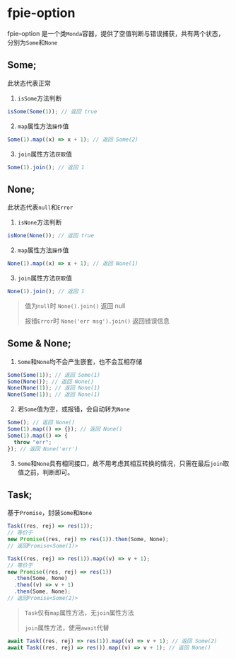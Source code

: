 # fpie-option

fpie-option 是一个类`Monda`容器，提供了空值判断与错误捕获，共有两个状态，分别为`Some`和`None`

## Some;

此状态代表正常

1. `isSome`方法判断

```js
isSome(Some(1)); // 返回 true
```

2. `map`属性方法`操作`值

```js
Some(1).map((x) => x + 1); // 返回 Some(2)
```

3. `join`属性方法`获取`值

```js
Some(1).join(); // 返回 1
```

## None;

此状态代表`null`和`Error`

1. `isNone`方法判断

```js
isNone(None()); // 返回 true
```

2. `map`属性方法`操作`值

```js
None(1).map((x) => x + 1); // 返回 None(1)
```

3. `join`属性方法`获取`值

```js
None(1).join(); // 返回 1
```

> 值为`null`时 `None().join()` 返回 null
>
> 报错`Error`时 `None('err msg').join()` 返回错误信息

## Some & None;

1. `Some`和`None`均不会产生嵌套，也不会互相存储

```js
Some(Some(1)); // 返回 Some(1)
Some(None()); // 返回 None()
None(None(1)); // 返回 None(1)
None(Some(1)); // 返回 None(1)
```

2. 若`Some`值为空，或报错，会自动转为`None`

```js
Some(); // 返回 None()
Some(1).map(() => {}); // 返回 None()
Some(1).map(() => {
  throw "err";
}); // 返回 None('err')
```

3. `Some`和`None`具有相同接口，故不用考虑其相互转换的情况，只需在最后`join`取值之前，判断即可。

## Task;

基于`Promise`，封装`Some`和`None`

```js
Task((res, rej) => res(1));
// 等价于
new Promise((res, rej) => res(1)).then(Some, None);
// 返回Promise<Some(1)>
```

```js
Task((res, rej) => res(1)).map((v) => v + 1);
// 等价于
new Promise((res, rej) => res(1))
  .then(Some, None)
  .then((v) => v + 1)
  .then(Some, None);
// 返回Promise<Some(2)>
```

> `Task`仅有`map`属性方法，无`join`属性方法
>
> `join`属性方法，使用`await`代替

```js
await Task((res, rej) => res(1)).map((v) => v + 1); // 返回 Some(2)
await Task((res, rej) => res()).map((v) => v + 1); // 返回 None()
```
